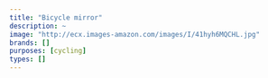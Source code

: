 ```yaml
---
title: "Bicycle mirror"
description: ~
image: "http://ecx.images-amazon.com/images/I/41hyh6MQCHL.jpg"
brands: []
purposes: [cycling]
types: []
---
```

